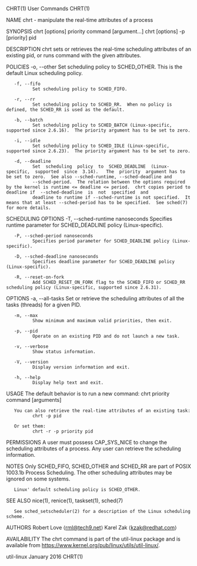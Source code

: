CHRT(1)                                                                                      User Commands                                                                                     CHRT(1)

NAME
       chrt - manipulate the real-time attributes of a process

SYNOPSIS
       chrt [options] priority command [argument...]
       chrt [options] -p [priority] pid

DESCRIPTION
       chrt sets or retrieves the real-time scheduling attributes of an existing pid, or runs command with the given attributes.

POLICIES
       -o, --other
              Set scheduling policy to SCHED_OTHER.  This is the default Linux scheduling policy.

       -f, --fifo
              Set scheduling policy to SCHED_FIFO.

       -r, --rr
              Set scheduling policy to SCHED_RR.  When no policy is defined, the SCHED_RR is used as the default.

       -b, --batch
              Set scheduling policy to SCHED_BATCH (Linux-specific, supported since 2.6.16).  The priority argument has to be set to zero.

       -i, --idle
              Set scheduling policy to SCHED_IDLE (Linux-specific, supported since 2.6.23).  The priority argument has to be set to zero.

       -d, --deadline
              Set  scheduling  policy  to  SCHED_DEADLINE  (Linux-specific,  supported  since  3.14).   The  priority  argument has to be set to zero.  See also --sched-runtime, --sched-deadline and
              --sched-period.  The relation between the options required by the kernel is runtime <= deadline <= period.  chrt copies period to deadline if  --sched-deadline  is  not  specified  and
              deadline to runtime if --sched-runtime is not specified.  It means that at least --sched-period has to be specified.  See sched(7) for more details.

SCHEDULING OPTIONS
       -T, --sched-runtime nanoseconds
              Specifies runtime parameter for SCHED_DEADLINE policy (Linux-specific).

       -P, --sched-period nanoseconds
              Specifies period parameter for SCHED_DEADLINE policy (Linux-specific).

       -D, --sched-deadline nanoseconds
              Specifies deadline parameter for SCHED_DEADLINE policy (Linux-specific).

       -R, --reset-on-fork
              Add SCHED_RESET_ON_FORK flag to the SCHED_FIFO or SCHED_RR scheduling policy (Linux-specific, supported since 2.6.31).

OPTIONS
       -a, --all-tasks
              Set or retrieve the scheduling attributes of all the tasks (threads) for a given PID.

       -m, --max
              Show minimum and maximum valid priorities, then exit.

       -p, --pid
              Operate on an existing PID and do not launch a new task.

       -v, --verbose
              Show status information.

       -V, --version
              Display version information and exit.

       -h, --help
              Display help text and exit.

USAGE
       The default behavior is to run a new command:
              chrt priority command [arguments]

       You can also retrieve the real-time attributes of an existing task:
              chrt -p pid

       Or set them:
              chrt -r -p priority pid

PERMISSIONS
       A user must possess CAP_SYS_NICE to change the scheduling attributes of a process.  Any user can retrieve the scheduling information.

NOTES
       Only SCHED_FIFO, SCHED_OTHER and SCHED_RR are part of POSIX 1003.1b Process Scheduling.  The other scheduling attributes may be ignored on some systems.

       Linux' default scheduling policy is SCHED_OTHER.

SEE ALSO
       nice(1), renice(1), taskset(1), sched(7)

       See sched_setscheduler(2) for a description of the Linux scheduling scheme.

AUTHORS
       Robert Love ⟨rml@tech9.net⟩
       Karel Zak ⟨kzak@redhat.com⟩

AVAILABILITY
       The chrt command is part of the util-linux package and is available from https://www.kernel.org/pub/linux/utils/util-linux/.

util-linux                                                                                   January 2016                                                                                      CHRT(1)
